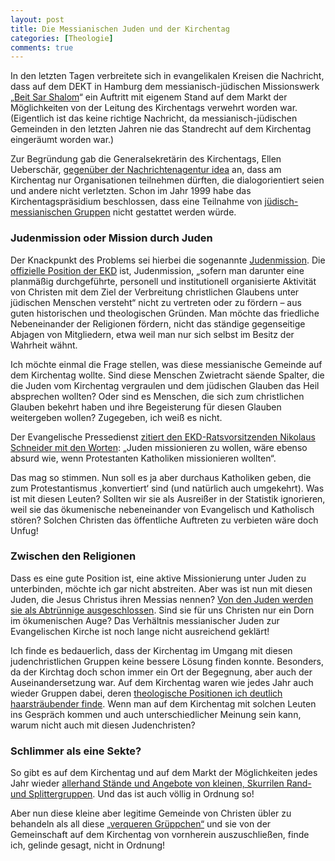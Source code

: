 ```yaml
---
layout: post
title: Die Messianischen Juden und der Kirchentag
categories: [Theologie]
comments: true
---
```


In den letzten Tagen verbreitete sich in evangelikalen Kreisen die Nachricht, dass auf dem DEKT in Hamburg dem messianisch-jüdischen Missionswerk „[Beit Sar Shalom](http://www.beitsarshalom.org)“ ein Auftritt mit eigenem Stand auf dem Markt der Möglichkeiten von der Leitung des Kirchentags verwehrt worden war. (Eigentlich ist das keine richtige Nachricht, da messianisch-jüdischen Gemeinden in den letzten Jahren nie das Standrecht auf dem Kirchentag eingeräumt worden war.)
<!--more-->
Zur Begründung gab die Generalsekretärin des Kirchentags, Ellen Ueberschär, [gegenüber der Nachrichtenagentur idea](http://www.idea.de/detail/thema-des-tages/artikel/kirchentag-jesusglaeubige-juden-unerwuenscht.html) an, dass am Kirchentag nur Organisationen teilnehmen dürften, die dialogorientiert seien und andere nicht verletzten. Schon im Jahr 1999 habe das Kirchentagspräsidium beschlossen, dass eine Teilnahme von [jüdisch-messianischen Gruppen](http://de.wikipedia.org/wiki/Messianische_Juden) nicht gestattet werden würde.

### Judenmission oder Mission durch Juden

Der Knackpunkt des Problems sei hierbei die sogenannte [Judenmission](http://de.wikipedia.org/wiki/Judenmission). Die [offizielle Position der EKD](http://www.ekd.de/EKD-Texte/christen_juden_2000_c-j3.html) ist, Judenmission, „sofern man darunter eine planmäßig durchgeführte, personell und institutionell organisierte Aktivität von Christen mit dem Ziel der Verbreitung christlichen Glaubens unter jüdischen Menschen versteht“ nicht zu vertreten oder zu fördern – aus guten historischen und theologischen Gründen. Man möchte das friedliche Nebeneinander der Religionen fördern, nicht das ständige gegenseitige Abjagen von Mitgliedern, etwa weil man nur sich selbst im Besitz der Wahrheit wähnt.

Ich möchte einmal die Frage stellen, was diese messianische Gemeinde auf dem Kirchentag wollte. Sind diese Menschen Zwietracht säende Spalter, die die Juden vom Kirchentag vergraulen und dem jüdischen Glauben das Heil absprechen wollten? Oder sind es Menschen, die sich zum christlichen Glauben bekehrt haben und ihre Begeisterung für diesen Glauben weitergeben wollen? Zugegeben, ich weiß es nicht.

Der Evangelische Pressedienst [zitiert den EKD-Ratsvorsitzenden Nikolaus Schneider mit den Worten](http://www.epd.de/zentralredaktion/epd-zentralredaktion/evangeliumsdienst-kritisiert-ausschluss-messianischer-juden-vo): „Juden missionieren zu wollen, wäre ebenso absurd wie, wenn Protestanten Katholiken missionieren wollten“.

Das mag so stimmen. Nun soll es ja aber durchaus Katholiken geben, die zum Protestantismus ,konvertiert‘ sind (und natürlich auch umgekehrt). Was ist mit diesen Leuten? Sollten wir sie als Ausreißer in der Statistik ignorieren, weil sie das ökumenische nebeneinander von Evangelisch und Katholisch stören? Solchen Christen das öffentliche Auftreten zu verbieten wäre doch Unfug!

### Zwischen den Religionen

Dass es eine gute Position ist, eine aktive Missionierung unter Juden zu unterbinden, möchte ich gar nicht abstreiten. Aber was ist nun mit diesen Juden, die Jesus Christus ihren Messias nennen? [Von den Juden werden sie als Abtrünnige ausgeschlossen](http://www.ekd.de/ezw/Publikationen_2003.php). Sind sie für uns Christen nur ein Dorn im ökumenischen Auge? Das Verhältnis messianischer Juden zur Evangelischen Kirche ist noch lange nicht ausreichend geklärt!

Ich finde es bedauerlich, dass der Kirchentag im Umgang mit diesen judenchristlichen Gruppen keine bessere Lösung finden konnte. Besonders, da der Kirchtag doch schon immer ein Ort der Begegnung, aber auch der Auseinandersetzung war. Auf dem Kirchentag waren wie jedes Jahr auch wieder Gruppen dabei, deren [theologische Positionen ich deutlich haarsträubender finde](http://www.idea.de/detail/frei-kirchen/detail/theologin-bejaht-mehrere-liebesbeziehungen-gleichzeitig.html). Wenn man auf dem Kirchentag mit solchen Leuten ins Gespräch kommen und auch unterschiedlicher Meinung sein kann, warum nicht auch mit diesen Judenchristen?

### Schlimmer als eine Sekte?

So gibt es auf dem Kirchentag und auf dem Markt der Möglichkeiten jedes Jahr wieder [allerhand Stände und Angebote von kleinen, Skurrilen Rand- und Splittergruppen](http://www.ekd.de/ezw/Publikationen_informationen_sekten_auf_dem_kirchentag.php). Und das ist auch völlig in Ordnung so!

Aber nun diese kleine aber legitime Gemeinde von Christen übler zu behandeln als all diese [„verqueren Grüppchen“](http://www.ekd.de/ezw/Publikationen_informationen_sekten_auf_dem_kirchentag.php) und sie von der Gemeinschaft auf dem Kirchentag von vornherein auszuschließen, finde ich, gelinde gesagt, nicht in Ordnung!